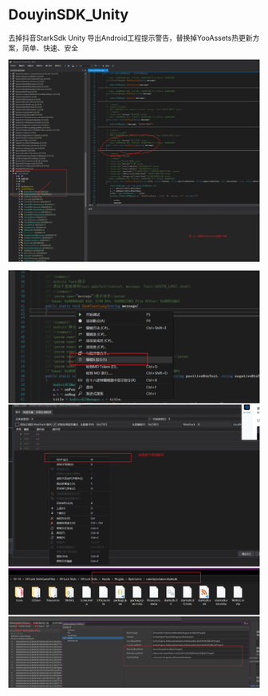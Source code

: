 # DouyinSDK_Unity
去掉抖音StarkSdk Unity 导出Android工程提示警告，替换掉YooAssets热更新方案，简单、快速、安全


![](Hook抖音修改DLL文件/Snipaste_2023-10-16_13-54-48.png)

![](Hook抖音修改DLL文件/Snipaste_2023-10-16_13-55-02.png)
![](Hook抖音修改DLL文件/Snipaste_2023-10-16_13-55-29.png)
![](Hook抖音修改DLL文件/Snipaste_2023-10-16_14-46-51.png)
![](Hook抖音修改DLL文件/Snipaste_2023-10-17_09-27-46.png)
